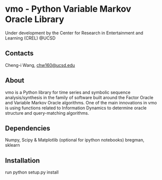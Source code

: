 vmo - Python Variable Markov Oracle Library
=============================================
Under development by the Center for Research in Entertainment and Learning 
(CREL) @UCSD


Contacts
--------
Cheng-i Wang, chw160@ucsd.edu


About
-----
vmo is a Python library for time series and symbolic sequence analysis/synthesis 
in the family of software built around the Factor Oracle and Variable Markov Oracle algorithms. 
One of the main innovations in vmo is using functions related to Information Dynamics to
determine oracle structure and query-matching algorithms.



Dependencies
------------
Numpy, Scipy & Matplotlib
(optional for ipython notebooks) bregman, sklearn 


Installation
------------
run python setup.py install